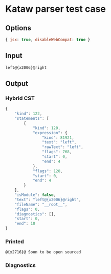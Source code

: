 # Kataw parser test case

## Options

`````js
{ jsx: true, disableWebCompat: true }
`````

## Input

`````js
left@{x2006}@right
`````

## Output

### Hybrid CST

```javascript
{
    "kind": 122,
    "statements": [
        {
            "kind": 120,
            "expression": {
                "kind": 81921,
                "text": "left",
                "rawText": "left",
                "flags": 768,
                "start": 0,
                "end": 4
            },
            "flags": 128,
            "start": 0,
            "end": 4
        }
    ],
    "isModule": false,
    "text": "left@{x2006}@right",
    "fileName": "__root__",
    "flags": 0,
    "diagnostics": [],
    "start": 0,
    "end": 10
}
```

### Printed

```javascript
@{x2716}@ Soon to be open sourced
```

### Diagnostics

```javascript

```

